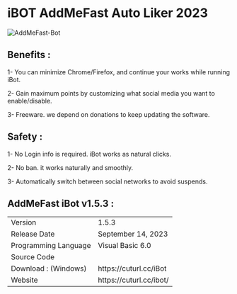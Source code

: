 # iBOT AddMeFast Auto Liker 2023

![AddMeFast-Bot](https://cuturl.cc/ibot/ibot.png)

## Benefits :
1- You can minimize Chrome/Firefox, and continue your works while running iBot.

2- Gain maximum points by customizing what social media you want to enable/disable.

3- Freeware. we depend on donations to keep updating the software. 

## Safety :
1- No Login info is required. iBot works as natural clicks.

2- No ban. it works naturally and smoothly.

3- Automatically switch between social networks to avoid suspends. 

## AddMeFast iBot v1.5.3 :
<table>
    <tr>
        <td>Version</td>
        <td>1.5.3</td>
    </tr>
    <tr>
        <td>Release Date</td>
        <td>September 14, 2023</td>
    </tr>
    <tr>
        <td>Programming Language</td>
        <td>Visual Basic 6.0</td>
    </tr>
    <tr>
        <td>Source Code</td>
        <td></td>
    </tr>
    <tr>
        <td>Download : (Windows)</td>
        <td>https://cuturl.cc/iBot</td>
    </tr>
    <tr>
        <td>Website</td>
        <td>https://cuturl.cc/ibot/</td>
    </tr>
</table>
